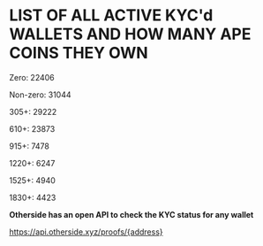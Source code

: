 # LIST OF ALL ACTIVE KYC'd WALLETS AND HOW MANY APE COINS THEY OWN

Zero: 22406

Non-zero: 31044

305+: 29222

610+: 23873

915+: 7478

1220+: 6247

1525+: 4940

1830+: 4423

**Otherside has an open API to check the KYC status for any wallet**

https://api.otherside.xyz/proofs/{address}
